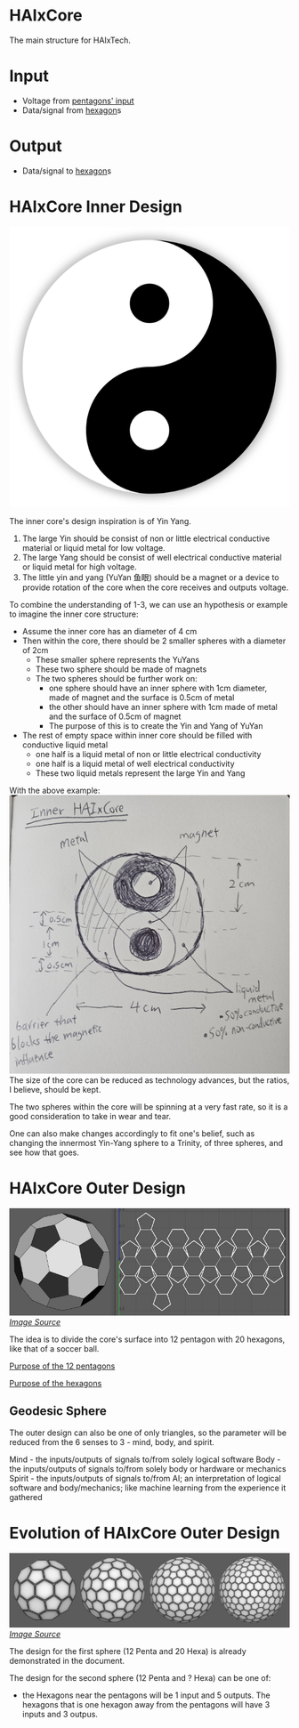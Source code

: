 # HAIxCore
The main structure for HAIxTech.
# Input
- Voltage from [pentagons' input](pentagon.md#Input)
- Data/signal from [hexagon](hexagon.md)s
# Output
- Data/signal to [hexagon](hexagon.md)s
# HAIxCore Inner Design
![200](image/yin-yang.jpg)

The inner core's design inspiration is of Yin Yang.
1. The large Yin should be consist of non or little electrical conductive material or liquid metal for low voltage.
2. The large Yang should be consist of well electrical conductive material or liquid metal for high voltage.
3. The little yin and yang (YuYan 鱼眼) should be a magnet or a device to provide rotation of the core when the core receives and outputs voltage.

To combine the understanding of 1-3, we can use an hypothesis or example to imagine the inner core structure:
- Assume the inner core has an diameter of 4 cm
- Then within the core, there should be 2 smaller spheres with a diameter of 2cm
	- These smaller sphere represents the YuYans
	- These two sphere should be made of magnets
	- The two spheres should be further work on:
		- one sphere should have an inner sphere with 1cm diameter, made of magnet and the surface is 0.5cm of metal
		- the other should have an inner sphere with 1cm made of metal and the surface of 0.5cm of magnet
		- The purpose of this is to create the Yin and Yang of YuYan
- The rest of empty space within inner core should be filled with conductive liquid metal
	- one half is a liquid metal of non or little electrical conductivity 
	- one half is a liquid metal of well electrical conductivity
	- These two liquid metals represent the large Yin and Yang

With the above example: 
![HAIxCore](image/HAIxCore.jpg)
The size of the core can be reduced as technology advances, but the ratios, I believe, should be kept.


The two spheres within the core will be spinning at a very fast rate, so it is a good consideration to take in wear and tear.

One can also make changes accordingly to fit one's belief, such as changing the innermost Yin-Yang sphere to a Trinity, of three spheres, and see how that goes. 
# HAIxCore Outer Design
![soccer-ball](image/soccer-ball.jpg)
[*Image Source*](https://techarthub.com/hexagon-sphere-maya/)

The idea is to divide the core's surface into 12 pentagon with 20 hexagons, like that of a soccer ball.

[Purpose of the 12 pentagons](pentagon.md)

[Purpose of the hexagons](hexagon.md)

## Geodesic Sphere
The outer design can also be one of only triangles, so the parameter will be reduced from the 6 senses to 3 - mind, body, and spirit.

Mind - the inputs/outputs of signals to/from solely logical software 
Body - the inputs/outputs of signals to/from solely body or hardware or mechanics
Spirit - the inputs/outputs of signals to/from AI; an interpretation of logical software and body/mechanics; like machine learning from the experience it gathered
# Evolution of HAIxCore Outer Design
![hexagonal-sphere-examples](image/hexagonal-sphere-examples.jpg)
[*Image Source*](https://techarthub.com/hexagon-sphere-maya/)

The design for the first sphere (12 Penta and 20 Hexa) is already demonstrated in the document.

The design for the second sphere (12 Penta and ? Hexa) can be one of:
- the Hexagons near the pentagons will be 1 input and 5 outputs. The hexagons that is one hexagon away from the pentagons will have 3 inputs and 3 outpus. 